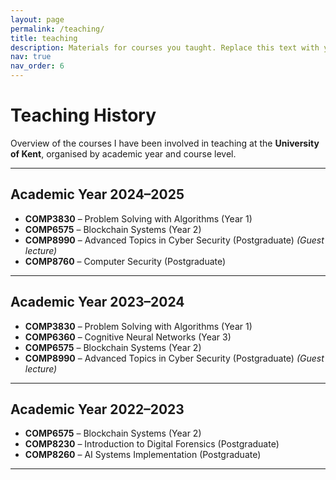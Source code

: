 ```yaml
---
layout: page
permalink: /teaching/
title: teaching
description: Materials for courses you taught. Replace this text with your description.
nav: true
nav_order: 6
---
```


# Teaching History

Overview of the courses I have been involved in teaching at the **University of Kent**, organised by academic year and course level.

---

## Academic Year 2024–2025
- **COMP3830** – Problem Solving with Algorithms (Year 1)
- **COMP6575** – Blockchain Systems (Year 2)
- **COMP8990** – Advanced Topics in Cyber Security (Postgraduate) *(Guest lecture)*
- **COMP8760** – Computer Security (Postgraduate)

---

## Academic Year 2023–2024
- **COMP3830** – Problem Solving with Algorithms (Year 1)
- **COMP6360** – Cognitive Neural Networks (Year 3)
- **COMP6575** – Blockchain Systems (Year 2)
- **COMP8990** – Advanced Topics in Cyber Security (Postgraduate) *(Guest lecture)*

---

## Academic Year 2022–2023
- **COMP6575** – Blockchain Systems (Year 2)
- **COMP8230** – Introduction to Digital Forensics (Postgraduate)
- **COMP8260** – AI Systems Implementation (Postgraduate)

---